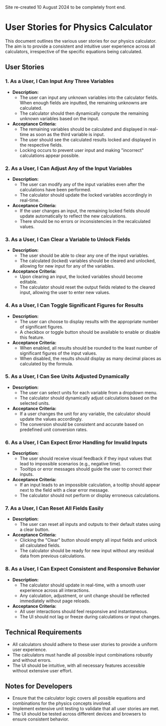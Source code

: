 Site re-created 10 August 2024 to be completely front end.

# User Stories for Physics Calculator

This document outlines the various user stories for our physics calculator. The aim is to provide a consistent and intuitive user experience across all calculators, irrespective of the specific equations being calculated.

## User Stories

### 1. As a User, I Can Input Any Three Variables

- **Description:**
  - The user can input any unknown variables into the calculator fields. When enough fields are inputted, the remaining unknowns are calculated.
  - The calculator should then dynamically compute the remaining unknown variables based on the input.
- **Acceptance Criteria:**
  - The remaining variables should be calculated and displayed in real-time as soon as the third variable is input.
  - The user should see the calculated results locked and displayed in the respective fields.
  - Locking occurs to prevent user input and making "incorrect" calculations appear possible.

### 2. As a User, I Can Adjust Any of the Input Variables

- **Description:**
  - The user can modify any of the input variables even after the calculations have been performed.
  - The calculator should update the locked variables accordingly in real-time.
- **Acceptance Criteria:**
  - If the user changes an input, the remaining locked fields should update automatically to reflect the new calculations.
  - There should be no errors or inconsistencies in the recalculated values.

### 3. As a User, I Can Clear a Variable to Unlock Fields

- **Description:**
  - The user should be able to clear any one of the input variables.
  - The calculated (locked) variables should be cleared and unlocked, allowing for new input for any of the variables.
- **Acceptance Criteria:**
  - Upon clearing an input, the locked variables should become editable.
  - The calculator should reset the output fields related to the cleared input, allowing the user to enter new values.

### 4. As a User, I Can Toggle Significant Figures for Results

- **Description:**
  - The user can choose to display results with the appropriate number of significant figures.
  - A checkbox or toggle button should be available to enable or disable this feature.
- **Acceptance Criteria:**
  - When enabled, all results should be rounded to the least number of significant figures of the input values.
  - When disabled, the results should display as many decimal places as calculated by the formula.

### 5. As a User, I Can See Units Adjusted Dynamically

- **Description:**
  - The user can select units for each variable from a dropdown menu.
  - The calculator should dynamically adjust calculations based on the selected units.
- **Acceptance Criteria:**
  - If a user changes the unit for any variable, the calculator should update the values accordingly.
  - The conversion should be consistent and accurate based on predefined unit conversion rates.

### 6. As a User, I Can Expect Error Handling for Invalid Inputs

- **Description:**
  - The user should receive visual feedback if they input values that lead to impossible scenarios (e.g., negative time).
  - Tooltips or error messages should guide the user to correct their inputs.
- **Acceptance Criteria:**
  - If an input leads to an impossible calculation, a tooltip should appear next to the field with a clear error message.
  - The calculator should not perform or display erroneous calculations.

### 7. As a User, I Can Reset All Fields Easily

- **Description:**
  - The user can reset all inputs and outputs to their default states using a clear button.
- **Acceptance Criteria:**
  - Clicking the "Clear" button should empty all input fields and unlock all calculated fields.
  - The calculator should be ready for new input without any residual data from previous calculations.

### 8. As a User, I Can Expect Consistent and Responsive Behavior

- **Description:**
  - The calculator should update in real-time, with a smooth user experience across all interactions.
  - Any calculation, adjustment, or unit change should be reflected immediately without page reloads.
- **Acceptance Criteria:**
  - All user interactions should feel responsive and instantaneous.
  - The UI should not lag or freeze during calculations or input changes.

## Technical Requirements

- All calculators should adhere to these user stories to provide a uniform user experience.
- The calculators must handle all possible input combinations robustly and without errors.
- The UI should be intuitive, with all necessary features accessible without extensive user effort.

## Notes for Developers

- Ensure that the calculator logic covers all possible equations and combinations for the physics concepts involved.
- Implement extensive unit testing to validate that all user stories are met.
- The UI should be tested across different devices and browsers to ensure consistent behavior.
